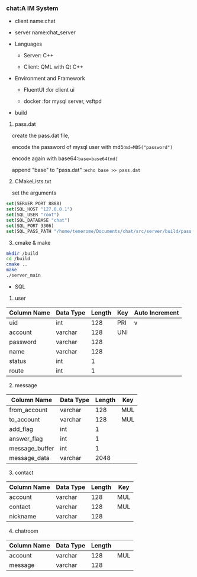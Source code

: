 ### chat:A IM System

- client name:chat

- server name:chat_server

- Languages
  
  - Server: C++
  
  - Client: QML with Qt C++

- Environment and Framework
  
  - FluentUI :for client ui
  
  - docker :for mysql server, vsftpd

- build
1. pass.dat

    create the pass.dat file,

    encode the password of mysql user with md5:`md=MD5("password")`

    encode again with base64:`base=base64(md)`

    append "base" to "pass.dat" :`echo base >> pass.dat`

2. CMakeLists.txt

    set the arguments

```cmake
set(SERVER_PORT 8888)
set(SQL_HOST "127.0.0.1")
set(SQL_USER "root")
set(SQL_DATABASE "chat") 
set(SQL_PORT 3306)
set(SQL_PASS_PATH "/home/tenerome/Documents/chat/src/server/build/pass.dat")
```

3. cmake & make

```bash
mkdir /build
cd /build
cmake ..
make
./server_main   
```

- SQL
1. user

| Column Name | Data Type | Length | Key | Auto Increment |
| ----------- | --------- | ------ | --- | -------------- |
| uid         | int       | 128    | PRI | v              |
| account     | varchar   | 128    | UNI |                |
| password    | varchar   | 128    |     |                |
| name        | varchar   | 128    |     |                |
| status      | int       | 1      |     |                |
| route       | int       | 1      |     |                |

2. message

| Column Name    | Data Type | Length | Key |
| -------------- | --------- | ------ | --- |
| from_account   | varchar   | 128    | MUL |
| to_account     | varchar   | 128    | MUL |
| add_flag       | int       | 1      |     |
| answer_flag    | int       | 1      |     |
| message_buffer | int       | 1      |     |
| message_data   | varchar   | 2048   |     |

3. contact

| Column Name | Data Type | Length | Key |
| ----------- | --------- | ------ | --- |
| account     | varchar   | 128    | MUL |
| contact     | varchar   | 128    | MUL |
| nickname    | varchar   | 128    |     |

4. chatroom

| Column Name | Data Type | Length |     |
| ----------- | --------- | ------ | --- |
| account     | varchar   | 128    | MUL |
| message     | varchar   | 128    |     |
